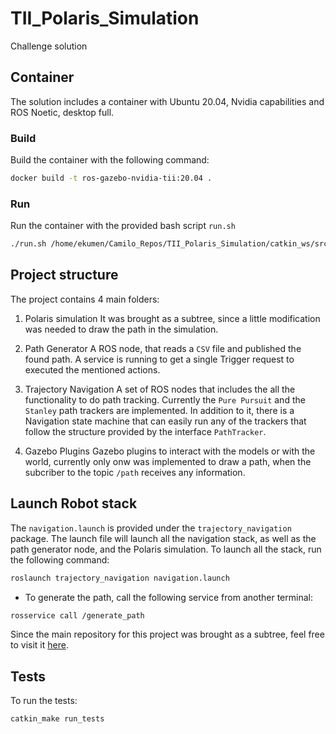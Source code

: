 # TII_Polaris_Simulation
Challenge solution

## Container
The solution includes a container with Ubuntu 20.04, Nvidia capabilities and ROS Noetic, desktop full.

### Build
Build the container with the following command:

```bash
docker build -t ros-gazebo-nvidia-tii:20.04 .
```

### Run
Run the container with the provided bash script `run.sh`

```bash
./run.sh /home/ekumen/Camilo_Repos/TII_Polaris_Simulation/catkin_ws/src
```

## Project structure
The project contains 4 main folders:
1. Polaris simulation
  It was brought as a subtree, since a little modification was needed to draw the path in the simulation.

2. Path Generator
  A ROS node, that reads a `CSV` file and published the found path. A service is running to get a single Trigger request to executed the mentioned actions.

3. Trajectory Navigation
  A set of ROS nodes that includes the all the functionality to do path tracking. Currently the `Pure Pursuit` and the `Stanley` path trackers are implemented. In addition to it, there is a Navigation state machine that can easily run any of the trackers that follow the structure provided by the interface `PathTracker`.

4. Gazebo Plugins
  Gazebo plugins to interact with the models or with the world, currently only onw was implemented to draw a path, when the subcriber to the topic `/path` receives any information.

## Launch Robot stack
The `navigation.launch` is provided under the `trajectory_navigation` package. The launch file will launch all the navigation stack, as well as the path generator node, and the Polaris simulation. To launch all the stack, run the following command:

```bash
roslaunch trajectory_navigation navigation.launch
```

- To generate the path, call the following service from another terminal:

```bash
rosservice call /generate_path
```

Since the main repository for this project was brought as a subtree, feel free to visit it [here](https://gitlab.engr.illinois.edu/gemillins/POLARIS_GEM_e2).

## Tests
To run the tests:
```bash
catkin_make run_tests
```
